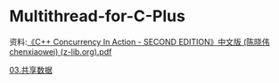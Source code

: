 # Multithread-for-C-Plus 

资料:[《C++ Concurrency In Action - SECOND EDITION》中文版 (陈晓伟 chenxiaowei) (z-lib.org).pdf](https://github.com/lizhaojie001/multithread-for-C-Plus/blob/main/%E3%80%8AC%2B%2B%20Concurrency%20In%20Action%20-%20SECOND%20EDITION%E3%80%8B%E4%B8%AD%E6%96%87%E7%89%88%20(%E9%99%88%E6%99%93%E4%BC%9F%20chenxiaowei)%20(z-lib.org).pdf)

[03.共享数据](./共享数据)
